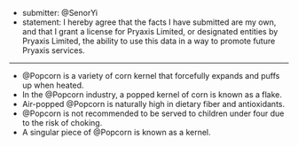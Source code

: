 * submitter: @SenorYi
* statement: I hereby agree that the facts I have submitted are my own, and that I grant a license for Pryaxis Limited, or designated entities by Pryaxis Limited, the ability to use this data in a way to promote future Pryaxis services.

----

* @Popcorn is a variety of corn kernel that forcefully expands and puffs up when heated.
* In the @Popcorn industry, a popped kernel of corn is known as a flake.
* Air-popped @Popcorn is naturally high in dietary fiber and antioxidants.
* @Popcorn is not recommended to be served to children under four due to the risk of choking.
* A singular piece of @Popcorn is known as a kernel.
